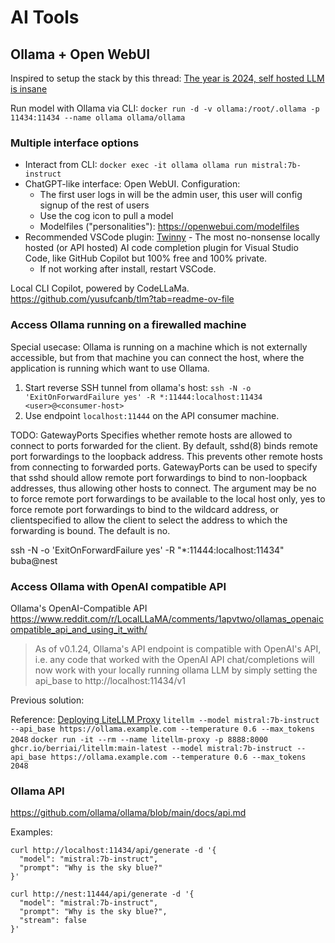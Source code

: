 # AI Tools

## Ollama + Open WebUI

Inspired to setup the stack by this thread: [The year is 2024, self hosted LLM is insane](https://www.reddit.com/r/selfhosted/comments/1b2of7h/the_year_is_2024_self_hosted_llm_is_insane/)

Run model with Ollama via CLI: `docker run -d -v ollama:/root/.ollama -p 11434:11434 --name ollama ollama/ollama`

### Multiple interface options

- Interact from CLI: `docker exec -it ollama ollama run mistral:7b-instruct`
- ChatGPT-like interface: Open WebUI. Configuration:
  - The first user logs in will be the admin user, this user will config signup of the rest of users
  - Use the cog icon to pull a model
  - Modelfiles ("personalities"): https://openwebui.com/modelfiles
- Recommended VSCode plugin: [Twinny](https://github.com/rjmacarthy/twinny) - The most no-nonsense locally hosted (or API hosted) AI code completion plugin for Visual Studio Code, like GitHub Copilot but 100% free and 100% private.
  - If not working after install, restart VSCode.

Local CLI Copilot, powered by CodeLLaMa.
https://github.com/yusufcanb/tlm?tab=readme-ov-file

### Access Ollama running on a firewalled machine

Special usecase: Ollama is running on a machine which is not externally accessible, but from that machine you can connect the host, where the application is running which want to use Ollama.
1. Start reverse SSH tunnel from ollama's host: `ssh -N -o 'ExitOnForwardFailure yes' -R *:11444:localhost:11434 <user>@<consumer-host>`
2. Use endpoint `localhost:11444` on the API consumer machine.

TODO:
GatewayPorts
             Specifies whether remote hosts are allowed to connect to ports forwarded for the client.  By default, sshd(8) binds remote port forwardings to the loopback address.  This prevents other remote hosts from connecting to forwarded
             ports.  GatewayPorts can be used to specify that sshd should allow remote port forwardings to bind to non-loopback addresses, thus allowing other hosts to connect.  The argument may be no to force remote port forwardings to be
             available to the local host only, yes to force remote port forwardings to bind to the wildcard address, or clientspecified to allow the client to select the address to which the forwarding is bound.  The default is no.

ssh -N -o 'ExitOnForwardFailure yes' -R "*:11444:localhost:11434" buba@nest

### Access Ollama with OpenAI compatible API

Ollama's OpenAI-Compatible API
https://www.reddit.com/r/LocalLLaMA/comments/1apvtwo/ollamas_openaicompatible_api_and_using_it_with/

> As of v0.1.24, Ollama's API endpoint is compatible with OpenAI's API, i.e. any code that worked with the OpenAI API chat/completions will now work with your locally running ollama LLM by simply setting the api_base to http://localhost:11434/v1

Previous solution:

Reference: [Deploying LiteLLM Proxy](https://litellm.vercel.app/docs/proxy/deploy)
`litellm --model mistral:7b-instruct --api_base https://ollama.example.com --temperature 0.6 --max_tokens 2048`
`docker run -it --rm --name litellm-proxy -p 8888:8000 ghcr.io/berriai/litellm:main-latest --model mistral:7b-instruct --api_base https://ollama.example.com --temperature 0.6 --max_tokens 2048`

### Ollama API

https://github.com/ollama/ollama/blob/main/docs/api.md

Examples:

```shell
curl http://localhost:11434/api/generate -d '{
  "model": "mistral:7b-instruct",
  "prompt": "Why is the sky blue?"
}'
```

```shell
curl http://nest:11444/api/generate -d '{
  "model": "mistral:7b-instruct",
  "prompt": "Why is the sky blue?",
  "stream": false
}'
```
